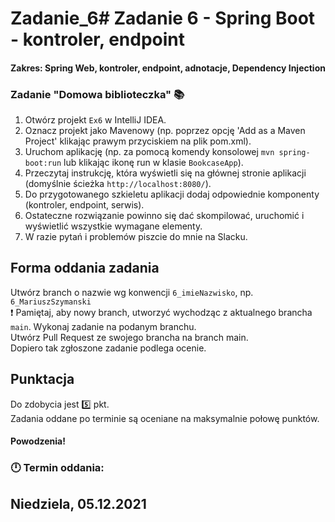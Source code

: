 # Zadanie_6# Zadanie 6 - Spring Boot - kontroler, endpoint
#### Zakres: Spring Web, kontroler, endpoint, adnotacje, Dependency Injection

### Zadanie "Domowa biblioteczka" :books:

1. Otwórz projekt `Ex6` w IntelliJ IDEA.
2. Oznacz projekt jako Mavenowy (np. poprzez opcję 'Add as a Maven Project' klikając prawym przyciskiem na plik pom.xml).
3. Uruchom aplikację (np. za pomocą komendy konsolowej `mvn spring-boot:run` lub klikając ikonę run w klasie `BookcaseApp`).
4. Przeczytaj instrukcję, która wyświetli się na głównej stronie aplikacji (domyślnie ścieżka `http://localhost:8080/`).  
5. Do przygotowanego szkieletu aplikacji dodaj odpowiednie komponenty (kontroler, endpoint, serwis).
6. Ostateczne rozwiązanie powinno się dać skompilować, uruchomić i wyświetlić wszystkie wymagane elementy.  
7. W razie pytań i problemów piszcie do mnie na Slacku. 


## Forma oddania zadania
Utwórz branch o nazwie wg konwencji `6_imieNazwisko`, np. `6_MariuszSzymanski`  
:exclamation: Pamiętaj, aby nowy branch, utworzyć wychodząc z aktualnego brancha `main`.
Wykonaj zadanie na podanym branchu.  
Utwórz Pull Request ze swojego brancha na branch main.  
Dopiero tak zgłoszone zadanie podlega ocenie.


## Punktacja

Do zdobycia jest :five:  pkt.  
Zadania oddane po terminie są oceniane na maksymalnie połowę punktów.

#### Powodzenia!

### :clock12: Termin oddania:
## Niedziela, 05.12.2021
